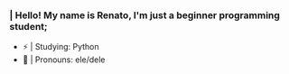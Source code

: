### | Hello! My name is Renato, I'm just a beginner programming student;

- ⚡️ | Studying: Python
- 🦈 | Pronouns: ele/dele
